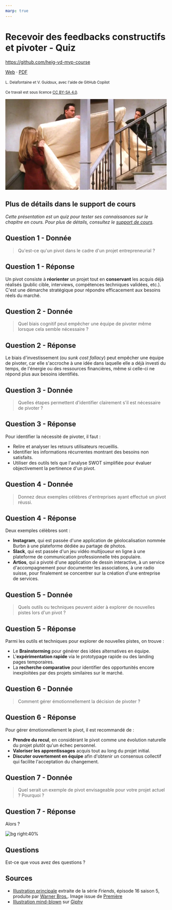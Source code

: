 ```yaml
---
marp: true
---
```


<!--
theme: gaia
size: 16:9
paginate: true
author: L. Delafontaine et V. Guidoux, avec l'aide de GitHub Copilot
title: HEIG-VD MVP Course - Recevoir des feedbacks constructifs et pivoter - Quiz
description: Quiz sur le chapitre Recevoir des feedbacks constructifs et pivoter pour le cours MVP à la HEIG-VD, Suisse
url: https://heig-vd-mvp-course.github.io/heig-vd-mvp-course/12-cours-recevoir-des-feedbacks-constructifs-et-pivoter/03-quiz/index.html
header: "**Recevoir des feedbacks constructifs et pivoter - Quiz**"
footer: "**HEIG-VD** - MVP Course 2024-2025 - CC BY-SA 4.0"
style: |
    :root {
        --color-background: #fff;
        --color-foreground: #333;
        --color-highlight: #f96;
        --color-dimmed: #888;
        --color-headings: #7d8ca3;
    }
    blockquote {
        font-style: italic;
    }
    table {
        width: 100%;
    }
    h1, h2, h3, h4, h5, h6 {
        color: var(--color-headings);
    }
    h2, h3, h4, h5, h6 {
        font-size: 1.5rem;
    }
    h1 a:link, h2 a:link, h3 a:link, h4 a:link, h5 a:link, h6 a:link {
        text-decoration: none;
    }
    section:not(.lead) > p, blockquote {
        text-align: justify;
    }
    section:has(h1) {
        padding: 50px;
    }
    section:has(h1) > header {
        display: none;
    }
    section > header {
        font-size: 50%;
    }
    .two-columns {
        display: grid;
        grid-template-columns: 1fr 1fr;
        gap: 1rem;
    }
headingDivider: 6
-->

# Recevoir des feedbacks constructifs et pivoter - Quiz

<!--
_class: lead
_paginate: false
-->

<https://github.com/heig-vd-mvp-course>

[Web][web] · [PDF][pdf]

<small>L. Delafontaine et V. Guidoux, avec l'aide de GitHub Copilot</small>

<small>Ce travail est sous licence [CC BY-SA 4.0][license].</small>

![bg opacity:0.25][illustration-principale]

## Plus de détails dans le support de cours

<!-- _class: lead -->

_Cette présentation est un quiz pour tester ses connaissances sur le chapitre en
cours. Pour plus de détails, consultez le [support de cours][course-material]._

## Question 1 - Donnée

> Qu'est-ce qu'un pivot dans le cadre d'un projet entrepreneurial ?

## Question 1 - Réponse

Un pivot consiste à **réorienter** un projet tout en **conservant** les acquis
déjà réalisés (public cible, interviews, compétences techniques validées, etc.).
C'est une démarche stratégique pour répondre efficacement aux besoins réels du
marché.

## Question 2 - Donnée

> Quel biais cognitif peut empêcher une équipe de pivoter même lorsque cela
> semble nécessaire ?

## Question 2 - Réponse

Le biais d'investissement (ou _sunk cost fallacy_) peut empêcher une équipe de
pivoter, car elle s'accroche à une idée dans laquelle elle a déjà investi du
temps, de l'énergie ou des ressources financières, même si celle-ci ne répond
plus aux besoins identifiés.

## Question 3 - Donnée

> Quelles étapes permettent d'identifier clairement s'il est nécessaire de
> pivoter ?

## Question 3 - Réponse

Pour identifier la nécessité de pivoter, il faut :

- Relire et analyser les retours utilisateurs recueillis.
- Identifier les informations récurrentes montrant des besoins non satisfaits.
- Utiliser des outils tels que l'analyse SWOT simplifiée pour évaluer
  objectivement la pertinence d'un pivot.

## Question 4 - Donnée

> Donnez deux exemples célèbres d'entreprises ayant effectué un pivot réussi.

## Question 4 - Réponse

Deux exemples célèbres sont :

- **Instagram**, qui est passée d'une application de géolocalisation nommée
  Burbn à une plateforme dédiée au partage de photos.
- **Slack**, qui est passée d'un jeu vidéo multijoueur en ligne à une plateforme
  de communication professionnelle très populaire.
- **Artios**, qui a pivoté d'une application de dessin interactive, à un service
  d'accompagnement pour documenter les associations, à une radio suisse, pour
  finalement se concentrer sur la création d'une entreprise de services.

## Question 5 - Donnée

> Quels outils ou techniques peuvent aider à explorer de nouvelles pistes lors
> d'un pivot ?

## Question 5 - Réponse

Parmi les outils et techniques pour explorer de nouvelles pistes, on trouve :

- Le **Brainstorming** pour générer des idées alternatives en équipe.
- L'**expérimentation rapide** via le prototypage rapide ou des landing pages
  temporaires.
- La **recherche comparative** pour identifier des opportunités encore
  inexploitées par des projets similaires sur le marché.

## Question 6 - Donnée

> Comment gérer émotionnellement la décision de pivoter ?

## Question 6 - Réponse

Pour gérer émotionnellement le pivot, il est recommandé de :

- **Prendre du recul**, en considérant le pivot comme une évolution naturelle du
  projet plutôt qu'un échec personnel.
- **Valoriser les apprentissages** acquis tout au long du projet initial.
- **Discuter ouvertement en équipe** afin d'obtenir un consensus collectif qui
  facilite l'acceptation du changement.

## Question 7 - Donnée

> Quel serait un exemple de pivot envisageable pour votre projet actuel ?
> Pourquoi ?

## Question 7 - Réponse

Alors ?

![bg right:40%][illustration-mind-blown]

## Questions

<!-- _class: lead -->

Est-ce que vous avez des questions ?

## Sources

- [Illustration principale][illustration-principale] extraite de la série
  _Friends_, épisode 16 saison 5, produite par
  [Warner Bros.](https://www.warnerbros.com/). Image issue de
  [Première](https://www.premiere.fr/Series/News-Series/David-Schwimmer-en-a-marre-que-les-fans-de-Friends-lui-crient-Pivot-)
- [Illustration mind-blown][illustration-mind-blown] sur
  [Giphy](https://giphy.com/gifs/75ZaxapnyMp2w)

<!-- URLs -->

[web]:
	https://heig-vd-mvp-course.github.io/heig-vd-mvp-course/12-cours-recevoir-des-feedbacks-constructifs-et-pivoter/01-presentation/
[pdf]:
	https://heig-vd-mvp-course.github.io/heig-vd-mvp-course/12-cours-recevoir-des-feedbacks-constructifs-et-pivoter/01-presentation/12-cours-recevoir-des-feedbacks-constructifs-et-pivoter-presentation.pdf
[course-material]:
	https://github.com/heig-vd-mvp-course/heig-vd-mvp-course/blob/main/12-cours-recevoir-des-feedbacks-constructifs-et-pivoter/02-support-de-cours/README.md
[license]:
	https://github.com/heig-vd-mvp-course/heig-vd-mvp-course/blob/main/LICENSE.md

<!-- Illustrations -->

[illustration-principale]: ./images/illustration-principale.jpg
[illustration-mind-blown]:
	https://media4.giphy.com/media/v1.Y2lkPTc5MGI3NjExemx0NTJldGx1aGJzdXo5NTg5aXR5dHZoejY2c3J2b2xvbjFvYzlnYiZlcD12MV9pbnRlcm5hbF9naWZfYnlfaWQmY3Q9Zw/75ZaxapnyMp2w/giphy.gif
